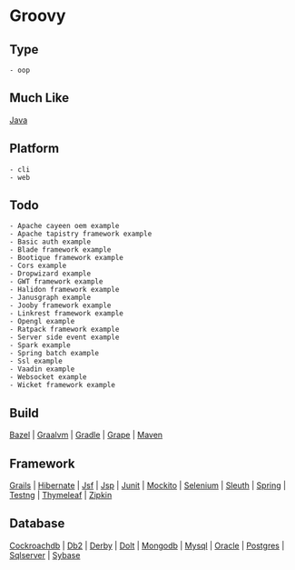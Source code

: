 # Groovy

## Type
	- oop
## Much Like
[Java](JAVA.md)
## Platform
	- cli
	- web
## Todo
	- Apache cayeen oem example
	- Apache tapistry framework example
	- Basic auth example
	- Blade framework example
	- Bootique framework example
	- Cors example
	- Dropwizard example
	- GWT framework example
	- Halidon framework example
	- Janusgraph example
	- Jooby framework example
	- Linkrest framework example
	- Opengl example
	- Ratpack framework example
	- Server side event example
	- Spark example
	- Spring batch example
	- Ssl example
	- Vaadin example
	- Websocket example
	- Wicket framework example
## Build
[Bazel](https://github.com/bearddan2000?tab=repositories&q=groovy+bazel&type=&language=&sort=) | [Graalvm](https://github.com/bearddan2000?tab=repositories&q=groovy+graalvm&type=&language=&sort=) | [Gradle](https://github.com/bearddan2000?tab=repositories&q=groovy+gradle&type=&language=&sort=) | [Grape](https://github.com/bearddan2000?tab=repositories&q=groovy+grape&type=&language=&sort=) | [Maven](https://github.com/bearddan2000?tab=repositories&q=groovy+maven&type=&language=&sort=)
## Framework
[Grails](https://github.com/bearddan2000?tab=repositories&q=groovy+grails&type=&language=&sort=) | [Hibernate](https://github.com/bearddan2000?tab=repositories&q=groovy+hibernate&type=&language=&sort=) | [Jsf](https://github.com/bearddan2000?tab=repositories&q=groovy+jsf&type=&language=&sort=) | [Jsp](https://github.com/bearddan2000?tab=repositories&q=groovy+jsp&type=&language=&sort=) | [Junit](https://github.com/bearddan2000?tab=repositories&q=groovy+junit&type=&language=&sort=) | [Mockito](https://github.com/bearddan2000?tab=repositories&q=groovy+mockito&type=&language=&sort=) | [Selenium](https://github.com/bearddan2000?tab=repositories&q=groovy+selenium&type=&language=&sort=) | [Sleuth](https://github.com/bearddan2000?tab=repositories&q=groovy+sleuth&type=&language=&sort=) | [Spring](https://github.com/bearddan2000?tab=repositories&q=groovy+spring&type=&language=&sort=) | [Testng](https://github.com/bearddan2000?tab=repositories&q=groovy+testng&type=&language=&sort=) | [Thymeleaf](https://github.com/bearddan2000?tab=repositories&q=groovy+thymeleaf&type=&language=&sort=) | [Zipkin](https://github.com/bearddan2000?tab=repositories&q=groovy+zipkin&type=&language=&sort=)
## Database
[Cockroachdb](https://github.com/bearddan2000?tab=repositories&q=groovy+cockroachdb&type=&language=&sort=) | [Db2](https://github.com/bearddan2000?tab=repositories&q=groovy+db2&type=&language=&sort=) | [Derby](https://github.com/bearddan2000?tab=repositories&q=groovy+derby&type=&language=&sort=) | [Dolt](https://github.com/bearddan2000?tab=repositories&q=groovy+dolt&type=&language=&sort=) | [Mongodb](https://github.com/bearddan2000?tab=repositories&q=groovy+mongodb&type=&language=&sort=) | [Mysql](https://github.com/bearddan2000?tab=repositories&q=groovy+mysql&type=&language=&sort=) | [Oracle](https://github.com/bearddan2000?tab=repositories&q=groovy+oracle&type=&language=&sort=) | [Postgres](https://github.com/bearddan2000?tab=repositories&q=groovy+postgres&type=&language=&sort=) | [Sqlserver](https://github.com/bearddan2000?tab=repositories&q=groovy+sqlserver&type=&language=&sort=) | [Sybase](https://github.com/bearddan2000?tab=repositories&q=groovy+sybase&type=&language=&sort=)